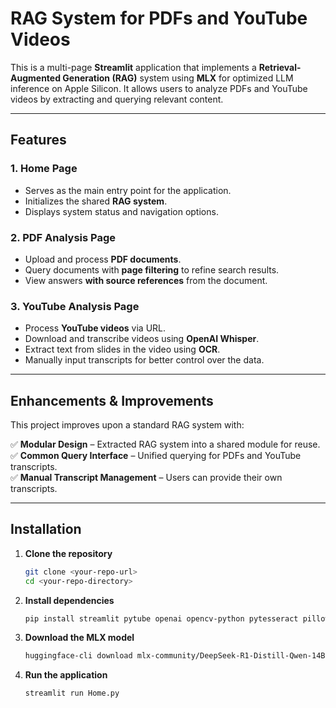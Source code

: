# **RAG System for PDFs and YouTube Videos**  

This is a multi-page **Streamlit** application that implements a **Retrieval-Augmented Generation (RAG)** system using **MLX** for optimized LLM inference on Apple Silicon. It allows users to analyze PDFs and YouTube videos by extracting and querying relevant content.  

---

## **Features**  

### **1. Home Page**  
- Serves as the main entry point for the application.  
- Initializes the shared **RAG system**.  
- Displays system status and navigation options.  

### **2. PDF Analysis Page**  
- Upload and process **PDF documents**.  
- Query documents with **page filtering** to refine search results.  
- View answers **with source references** from the document.  

### **3. YouTube Analysis Page**  
- Process **YouTube videos** via URL.  
- Download and transcribe videos using **OpenAI Whisper**.  
- Extract text from slides in the video using **OCR**.  
- Manually input transcripts for better control over the data.  

---

## **Enhancements & Improvements**  

This project improves upon a standard RAG system with:  

✅ **Modular Design** – Extracted RAG system into a shared module for reuse.  
✅ **Common Query Interface** – Unified querying for PDFs and YouTube transcripts.  
✅ **Manual Transcript Management** – Users can provide their own transcripts.  

---

## **Installation**  

1. **Clone the repository**  
   ```bash
   git clone <your-repo-url>
   cd <your-repo-directory>
   ```

2. **Install dependencies**  
   ```bash
   pip install streamlit pytube openai opencv-python pytesseract pillow langchain langchain_huggingface langchain_chroma pypdf mlx mlx_lm
   ```

3. **Download the MLX model**  
   ```bash
   huggingface-cli download mlx-community/DeepSeek-R1-Distill-Qwen-14B-4bit --local-dir ~/mlx-models
   ```
4. **Run the application**  
   ```bash
   streamlit run Home.py
   ```
